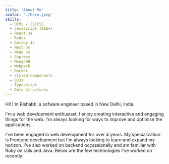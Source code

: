 ```yaml
---
title: 'About Me'
avatar: './hero.jpeg'
skills: 
  - HTML / (S)CSS
  - Javascript (ES6+)
  - React Js
  - Redux
  - Gatsby Js
  - Next Js
  - Node Js
  - Express
  - MongoDB
  - Webpack
  - Docker
  - styled-components
  - D3Js
  - Typescript
  - Data structures
---
```


Hi! I'm Rishabh, a sofware engineer based in New Delhi, India.

I'm a web development enthusiast. I enjoy creating interactive and engaging things for the web. I'm always looking for ways to improve and optimise the applications.

I've been engaged in web development for over 4 years. My specialization is Frontend development but I'm always looking to learn and expand my horizon. I've also worked on backend occassionally and am familiar with Ruby on rails and Java. Below are the few technologies I've worked on recently: 